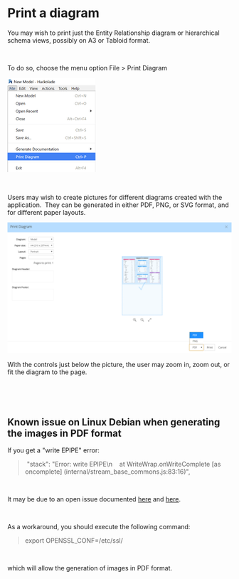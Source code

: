 # Print a diagram

You may wish to print just the Entity Relationship diagram or hierarchical schema views, possibly on A3 or Tabloid format.

&nbsp;

To do so, choose the menu option File \> Print Diagram

![File menu - Print Diagram](<lib/File%20menu%20-%20Print%20Diagram.png>)

&nbsp;

Users may wish to create pictures for different diagrams created with the application.&nbsp; They can be generated in either PDF, PNG, or SVG format, and for different paper layouts.

![File - Print Diagram](<lib/File%20-%20Print%20Diagram.png>)

With the controls just below the picture, the user may zoom in, zoom out, or fit the diagram to the page.

&nbsp;

&nbsp;

## Known issue on Linux Debian when generating the images in PDF format

If you get a "write EPIPE" error:

>  "stack": "Error: write EPIPE\\n    at WriteWrap.onWriteComplete \[as oncomplete\] (internal/stream\_base\_commons.js:83:16)",

&nbsp;

It may be due to an open issue documented [here](<https://github.com/wch/webshot/issues/90> "target=\"\_blank\"") and [here](<https://github.com/marcbachmann/node-html-pdf/issues/531> "target=\"\_blank\"").

&nbsp;

As a workaround, you should execute the following command:

> export OPENSSL\_CONF=/etc/ssl/

&nbsp;

which will allow the generation of images in PDF format.

&nbsp;

